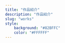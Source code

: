 ```yaml
---
title: "作品紹介"
description: "作品紹介"
slug: "works"
style:
    background: "#82BFFC"
    color: "#FFFFFF"
---
```

